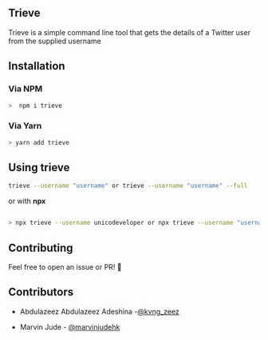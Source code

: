 ## Trieve

Trieve is a simple command line tool that gets the details of a Twitter user from the supplied username

## Installation

### Via NPM

```bash
>  npm i trieve 
```

### Via Yarn

```bash
> yarn add trieve
```

## Using trieve

```bash
trieve --username "username" or trieve --username "username" --full
```

or with **npx**

```bash

> npx trieve --username unicodeveloper or npx trieve --username "username" --full

```

## Contributing

Feel free to open an issue or PR! 🚀

## Contributors

+ Abdulazeez Abdulazeez Adeshina -[@kvng_zeez](www.twitter.com/kvng_zeez) 

+ Marvin Jude  - [@marvinjudehk](www.twitter.com/marvinjudehk)